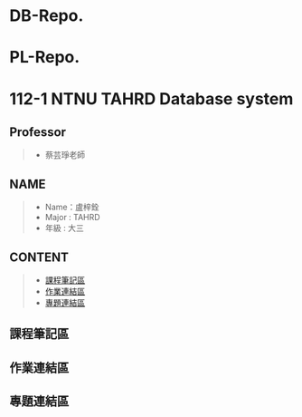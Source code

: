 # DB-Repo.
# PL-Repo.

# 112-1 NTNU TAHRD Database system
## Professor
> * 蔡芸琤老師
## NAME
> * Name：盧梓銓
> * Major : TAHRD
> * 年級 : 大三
## CONTENT
> * [課程筆記區](#課程筆記區)
> * [作業連結區](#作業連結區)
> * [專題連結區](#專題連結區)
## 課程筆記區
## 作業連結區
## 專題連結區

